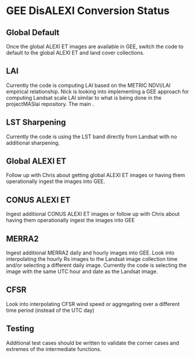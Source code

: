 # GEE DisALEXI Conversion Status

## Global Default

Once the global ALEXI ET images are available in GEE, switch the code to default to the global ALEXI ET and land cover collections.

## LAI

Currently the code is computing LAI based on the METRIC NDVI/LAI empirical relationship.  Nick is looking into implementing a GEE approach for computing Landsat scale LAI similar to what is being done in the projectMASlai repository.  The main .

## LST Sharpening

Currently the code is using the LST band directly from Landsat with no additional sharpening.

## Global ALEXI ET

Follow up with Chris about getting global ALEXI ET images or having them operationally ingest the images into GEE.

## CONUS ALEXI ET

Ingest additional CONUS ALEXI ET images or follow up with Chris about having them operationally ingest the images into GEE

## MERRA2

Ingest additional MERRA2 daily and hourly images into GEE.
Look into interpolating the hourly Rs images to the Landsat image collection time and/or selecting a different daily image.  Currently the code is selecting the image with the same UTC hour and date as the Landsat image.

## CFSR

Look into interpolating CFSR wind speed or aggregating over a different time period (instead of the UTC day)

## Testing

Additional test cases should be written to validate the corner cases and extremes of the intermediate functions.
